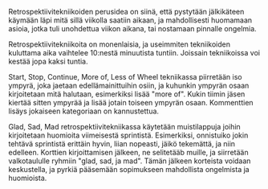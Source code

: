 Retrospektiivitekniikoiden perusidea on siinä, että pystytään jälkikäteen käymään läpi mitä sillä viikolla saatiin aikaan, ja mahdollisesti huomamaan asioia, jotka tuli unohdettua viikon aikana, tai nostamaan pinnalle ongelmia.

Retrospektiivitekniikoita on monenlaisia, ja useimmiten tekniikoiden kuluttama aika vaihtelee 10:nestä minuutista tuntiin. Joissain tekniikoissa voi kestää jopa kaksi tuntia.

Start, Stop, Continue, More of, Less of Wheel tekniikassa piirretään iso ympyrä, joka jaetaan edellämainittuihin osiin, ja kuhunkin ympyrän osaan kirjoitetaan mitä halutaan, esimerkiksi lisää "more of". Kukin tiimin jäsen kiertää sitten ympyrää ja lisää jotain toiseen ympyrän osaan. Kommenttien lisäys jokaiseen kategoriaan on kannustettua.

Glad, Sad, Mad retrospektiivitekniikassa käytetään muistilappuja joihin kirjoitetaan huomioita viimeisestä sprintistä. Esimerkiksi, onnistuiko jokin tehtävä sprintistä erittäin hyvin, liian nopeasti, jäikö tekemättä, ja niin edelleen.
Korttien kirjoittamisen jälkeen, ne selitetääb muille, ja siirretään valkotaululle ryhmiin "glad, sad, ja mad". Tämän jälkeen korteista voidaan keskustella, ja pyrkiä pääsemään sopimukseen mahdollista ongelmista ja huomioista.
